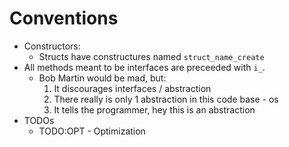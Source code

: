 # Conventions

- Constructors:
    - Structs have constructures named `struct_name_create`
- All methods meant to be interfaces are preceeded with `i_`.
    - Bob Martin would be mad, but:
        1. It discourages interfaces / abstraction
        2. There really is only 1 abstraction in this code base - os
        3. It tells the programmer, hey this is an abstraction
- TODOs
    - TODO:OPT - Optimization
